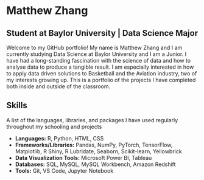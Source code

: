 # Matthew Zhang

## Student at Baylor University | Data Science Major

Welcome to my GitHub portfolio! My name is Matthew Zhang and I am currently studying Data Science at Baylor University and I am a Junior. I have had a long-standing fascination with the science of data and how to analyse data to produce a tangible result. I am especially interested in how to apply data driven solutions to Basketball and the Aviation industry, two of my interests growing up. This is a portfolio of the projects I have completed both inside and outside of the classroom.

## Skills

A list of the languages, libraries, and packages I have used regularly throughout my schooling and projects

- **Languages:** R, Python, HTML, CSS
- **Frameworks/Libraries:** Pandas, NumPy, PyTorch, TensorFlow, Matplotlib, R Shiny, R Lubridate, Seaborn, Scikit-learn, Yellowbrick
- **Data Visualization Tools:** Microsoft Power BI, Tableau
- **Databases:** SQL, MySQL, MySQL Workbench, Amazon Redshift
- **Tools:** Git, VS Code, Jupyter Notebook
